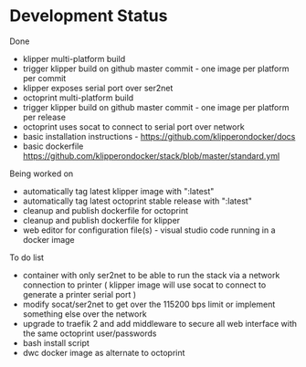 # Development Status

Done
* klipper multi-platform build
* trigger klipper build on github master commit - one image per platform per commit
* klipper exposes serial port over ser2net
* octoprint multi-platform build
* trigger klipper build on github master commit - one image per platform per release
* octoprint uses socat to connect to serial port over network
* basic installation instructions - https://github.com/klipperondocker/docs
* basic dockerfile https://github.com/klipperondocker/stack/blob/master/standard.yml

Being worked on
* automatically tag latest klipper image with ":latest"
* automatically tag latest octoprint stable release with ":latest"
* cleanup and publish dockerfile for octoprint
* cleanup and publish dockerfile for klipper
* web editor for configuration file(s) - visual studio code running in a docker image

To do list
* container with only ser2net to be able to run the stack via a network connection to printer ( klipper image will use socat to connect to generate a printer serial port )
* modify socat/ser2net to get over the 115200 bps limit or implement something else over the network
* upgrade to traefik 2 and add middleware to secure all web interface with the same octoprint user/passwords
* bash install script
* dwc docker image as alternate to octoprint

